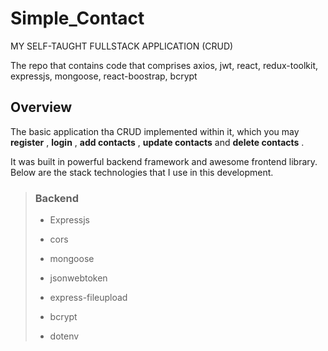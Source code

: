 # Simple_Contact

MY SELF-TAUGHT FULLSTACK APPLICATION (CRUD)

The repo that contains code that comprises axios, jwt, react, redux-toolkit, expressjs, mongoose, react-boostrap, bcrypt

## Overview

The basic application tha CRUD implemented within it, which you may __register__ , __login__ , __add contacts__ , __update contacts__  and __delete contacts__ . 

It was built in powerful backend framework and awesome frontend library. Below are the stack technologies that I use in this development.

>### Backend
>- Expressjs
>
>- cors
>
>- mongoose
>
>- jsonwebtoken
>
>- express-fileupload
>
>- bcrypt
>
>- dotenv
>




